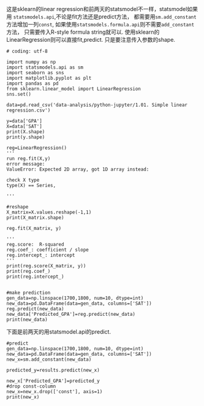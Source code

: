 这是sklearn的linear regression和前两天的statsmodel不一样，statsmodel如果用
`statsmodels.api`,不论是fit方法还是predict方法，
都需要用`sm.add_constant`方法增加一列`const`,
如果使用`statsmodels.formula.api`则不需要`add_constant`方法，
只需要传入R-style formula string就可以. 
使用sklearn的LinearRegression则可以直接fit,predict. 只是要注意传入参数的shape.


````
# coding: utf-8

import numpy as np
import statsmodels.api as sm
import seaborn as sns
import matplotlib.pyplot as plt
import pandas as pd
from sklearn.linear_model import LinearRegression
sns.set()

data=pd.read_csv('data-analysis/python-jupyter/1.01. Simple linear regression.csv')

y=data['GPA']
X=data['SAT']
print(X.shape)
print(y.shape)

reg=LinearRegression()
'''
run reg.fit(X,y) 
error message:
ValueError: Expected 2D array, got 1D array instead:

check X type
type(X) == Series, 

'''

#reshape
X_matrix=X.values.reshape(-1,1)
print(X_matrix.shape)

reg.fit(X_matrix, y)

'''
reg.score:  R-squared
reg.coef_: coefficient / slope
reg.intercept_: intercept
'''
print(reg.score(X_matrix, y))
print(reg.coef_)
print(reg.intercept_)


#make prediction
gen_data=np.linspace(1700,1800, num=10, dtype=int)
new_data=pd.DataFrame(data=gen_data, columns=['SAT'])
reg.predict(new_data)
new_data['Predicted_GPA']=reg.predict(new_data)
print(new_data)
````

下面是前两天的用statsmodel.api的predict.
````
#predict
gen_data=np.linspace(1700,1800, num=10, dtype=int)
new_data=pd.DataFrame(data=gen_data, columns=['SAT'])
new_x=sm.add_constant(new_data)

predicted_y=results.predict(new_x)

new_x['Predicted_GPA']=predicted_y
#drop const-column
new_x=new_x.drop(['const'], axis=1)
print(new_x)
````
